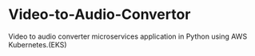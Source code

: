 # Video-to-Audio-Convertor
Video to audio converter microservices application in Python using AWS Kubernetes.(EKS)
